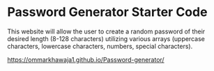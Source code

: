 # Password Generator Starter Code


This website will allow the user to create a random password of their desired length (8-128 characters) utilizing various arrays (uppercase characters, lowercase characters, numbers, special characters).

https://ommarkhawaja1.github.io/Password-generator/
